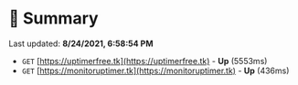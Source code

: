 # 📖 Summary
Last updated: **8/24/2021, 6:58:54 PM**

- `GET` [https://uptimerfree.tk](https://uptimerfree.tk) - **Up** (5553ms)
- `GET` [https://monitoruptimer.tk](https://monitoruptimer.tk) - **Up** (436ms)
